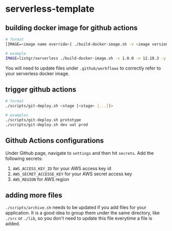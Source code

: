 # serverless-template

## building docker image for github actions

```bash
# format
[IMAGE=<image name override>] ./build-docker-image.sh -v <image version> -n <node version> -y <yarn version>

# example
IMAGE=listgr/serverless ./build-docker-image.sh -v 1.0.0 -n 12.18.3 -y v1.22.4
```

You will need to update files under `.github/workflows` to correctly refer to your serverless docker image.

## trigger github actions

```bash
# format
./scripts/git-deploy.sh <stage [<stage> [...]]>

# examples
./scripts/git-deploy.sh prototype
./scripts/git-deploy.sh dev uat prod
```

## Github Actions configurations

Under Github page, navigate to `settings` and then hit `secrets`. Add the following secrets:

1. `AWS_ACCESS_KEY_ID` for your AWS access key id
2. `AWS_SECRET_ACCESSE_KEY` for your AWS secret access key
3. `AWS_REGION` for AWS region

## adding more files

`./scripts/archive.sh` needs to be updated if you add files for your application. It is a good idea to group them under the same directory, like `./src` or `./lib`, so you don't need to update this file everytime a file is added.
